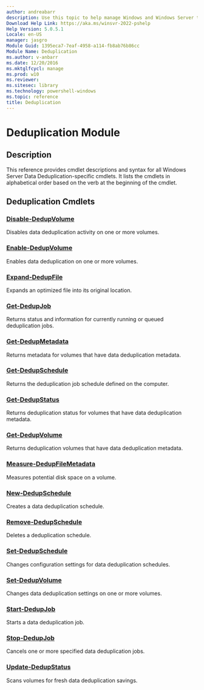 ```yaml
---
author: andreabarr
description: Use this topic to help manage Windows and Windows Server technologies with Windows PowerShell.
Download Help Link: https://aka.ms/winsvr-2022-pshelp
Help Version: 5.0.5.1
Locale: en-US
manager: jasgro
Module Guid: 1395eca7-7eaf-4958-a114-fb8ab76b86cc
Module Name: Deduplication
ms.author: v-anbarr
ms.date: 12/20/2016
ms.mktglfcycl: manage
ms.prod: w10
ms.reviewer: 
ms.sitesec: library
ms.technology: powershell-windows
ms.topic: reference
title: Deduplication
---
```


# Deduplication Module
## Description
This reference provides cmdlet descriptions and syntax for all Windows Server Data Deduplication-specific cmdlets. 
It lists the cmdlets in alphabetical order based on the verb at the beginning of the cmdlet.

## Deduplication Cmdlets
### [Disable-DedupVolume](./Disable-DedupVolume.md)
Disables data deduplication activity on one or more volumes.

### [Enable-DedupVolume](./Enable-DedupVolume.md)
Enables data deduplication on one or more volumes.

### [Expand-DedupFile](./Expand-DedupFile.md)
Expands an optimized file into its original location.

### [Get-DedupJob](./Get-DedupJob.md)
Returns status and information for currently running or queued deduplication jobs.

### [Get-DedupMetadata](./Get-DedupMetadata.md)
Returns metadata for volumes that have data deduplication metadata.

### [Get-DedupSchedule](./Get-DedupSchedule.md)
Returns the deduplication job schedule defined on the computer.

### [Get-DedupStatus](./Get-DedupStatus.md)
Returns deduplication status for volumes that have data deduplication metadata.

### [Get-DedupVolume](./Get-DedupVolume.md)
Returns deduplication volumes that have data deduplication metadata.

### [Measure-DedupFileMetadata](./Measure-DedupFileMetadata.md)
Measures potential disk space on a volume.

### [New-DedupSchedule](./New-DedupSchedule.md)
Creates a data deduplication schedule.

### [Remove-DedupSchedule](./Remove-DedupSchedule.md)
Deletes a deduplication schedule.

### [Set-DedupSchedule](./Set-DedupSchedule.md)
Changes configuration settings for data deduplication schedules.

### [Set-DedupVolume](./Set-DedupVolume.md)
Changes data deduplication settings on one or more volumes.

### [Start-DedupJob](./Start-DedupJob.md)
Starts a data deduplication job.

### [Stop-DedupJob](./Stop-DedupJob.md)
Cancels one or more specified data deduplication jobs.

### [Update-DedupStatus](./Update-DedupStatus.md)
Scans volumes for fresh data deduplication savings.


